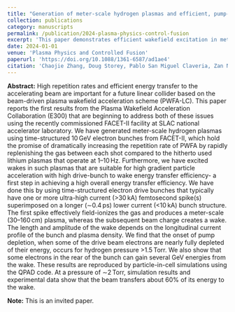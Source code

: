 ```yaml
---
title: "Generation of meter-scale hydrogen plasmas and efficient, pump-depletion-limited wakefield excitation using 10 GeV electron bunches"
collection: publications
category: manuscripts
permalink: /publication/2024-plasma-physics-control-fusion
excerpt: 'This paper demonstrates efficient wakefield excitation in meter-scale beam-ionized hydrogen plasmas at FACET-II.'
date: 2024-01-01
venue: 'Plasma Physics and Controlled Fusion'
paperurl: 'https://doi.org/10.1088/1361-6587/ad1ae4'
citation: 'Chaojie Zhang, Doug Storey, Pablo San Miguel Claveria, Zan Nie, Ken A. Marsh, Mark Hogan, Warren B. Mori, Eric Adli, Weiming An, Robert Ariniello, Gevy J Cao, Christine Clarke, Sebastien Corde, Thamine Dalichaouch, Christopher E. Doss, Claudio Emma, Henrik Ekerfelt, Elias Gerstmayr, Spencer Gessner, Claire Hansel, Alexander Knetsch, Valentina Lee, Fei Li, Michael Litos, Brendan O’Shea, Glen White, Gerald Yocky, Viktoriia Zakharova, Chan Joshi, "Generation of meter-scale hydrogen plasmas and efficient, pump-depletion-limited wakefield excitation using 10 GeV electron bunches," <i>Plasma Phys. Control. Fusion</i> 66, 025013 (2024).'
---
```


**Abstract:** High repetition rates and efficient energy transfer to the accelerating beam are important for a future linear collider based on the beam-driven plasma wakefield acceleration scheme (PWFA-LC). This paper reports the first results from the Plasma Wakefield Acceleration Collaboration (E300) that are beginning to address both of these issues using the recently commissioned FACET-II facility at SLAC national accelerator laboratory. We have generated meter-scale hydrogen plasmas using time-structured 10 GeV electron bunches from FACET-II, which hold the promise of dramatically increasing the repetition rate of PWFA by rapidly replenishing the gas between each shot compared to the hitherto used lithium plasmas that operate at 1–10 Hz. Furthermore, we have excited wakes in such plasmas that are suitable for high gradient particle acceleration with high drive-bunch to wake energy transfer efficiency- a first step in achieving a high overall energy transfer efficiency. We have done this by using time-structured electron drive bunches that typically have one or more ultra-high current (>30 kA) femtosecond spike(s) superimposed on a longer (∼0.4 ps) lower current (<10 kA) bunch structure. The first spike effectively field-ionizes the gas and produces a meter-scale (30–160 cm) plasma, whereas the subsequent beam charge creates a wake. The length and amplitude of the wake depends on the longitudinal current profile of the bunch and plasma density. We find that the onset of pump depletion, when some of the drive beam electrons are nearly fully depleted of their energy, occurs for hydrogen pressure >1.5 Torr. We also show that some electrons in the rear of the bunch can gain several GeV energies from the wake. These results are reproduced by particle-in-cell simulations using the QPAD code. At a pressure of ∼2 Torr, simulation results and experimental data show that the beam transfers about 60% of its energy to the wake. 

**Note:** This is an invited paper.
